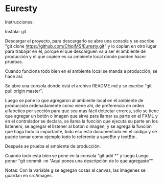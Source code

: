 # Euresty

Instrucciones:

Instalar git

Descargar el proyecto, para descargarlo se abre una consola y se escribe "git clone https://github.com/ChipiMS/Euresty.git" y lo copían en otro lugar para trabajar en él, porque el que descarguen va a ser el ambiente de producción y el que copien es su ambiente local donde pueden hacer pruebas.

Cuando funciona todo bien en el ambiente local se manda a producción, se hace así:

Se abre una consola donde está el archivo README.md y se escribe "git pull origin master".

Luego se pone lo que agregaron al ambiente local en el ambiente de producción ordenadamente como viene ahí, de preferencia en orden alfabetico por sección para que sea más fácil detectar errores, sólo se tiene que agregar un botón o imagen que sirva para llamar su parte en el FXML y en el controlador se declara, se llama la función que ejecuta su parte en los listeners, se agregar el listener al botón o imagen, y se agrega la función que haga todo lo importante, todo eso está documentado en el código y se puede tomar como ejemplo todo lo referente a saveBtn y textBtn.

Después se prueba el ambiente de producción.

Cuando todo está bien se pone en la consola "git add *" y luego Luego poner "git commit -m "Aquí pones una descripción de lo que agregaste""

Notas: Con la variable g se agregan cosas al canvas, las imagenes se guardan en src/images.
